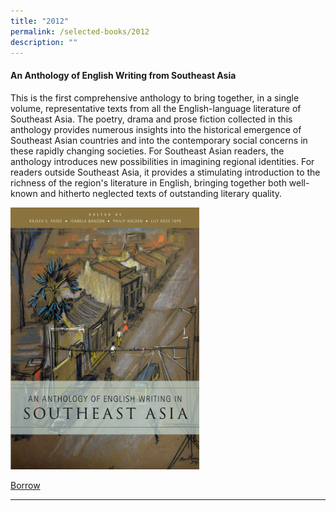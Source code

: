 ```yaml
---
title: "2012"
permalink: /selected-books/2012
description: ""
---
```

<a id="anthology"></a>
#### <a style="text-decoration: none; font-weight: bold;" href="https://eservice.nlb.gov.sg/item_holding.aspx?bid=13742912" target="_blank">An Anthology of English Writing from Southeast Asia </a> 

This is the first comprehensive anthology to bring together, in a single volume, representative texts from all the English-language literature of Southeast Asia. The poetry, drama and prose fiction collected in this anthology provides numerous insights into the historical emergence of Southeast Asian countries and into the contemporary social concerns in these rapidly changing societies. For Southeast Asian readers, the anthology introduces new possibilities in imagining regional identities. For readers outside Southeast Asia, it provides a stimulating introduction to the richness of the region's literature in English, bringing together both well-known and hitherto neglected texts of outstanding literary quality. 

<img src="/images/publications/anthology%20english%20writing%20southeast%20asia%20nlb.jpg" style="width:60%">

[Borrow](https://eservice.nlb.gov.sg/item_holding.aspx?bid=13742912)  
<hr>